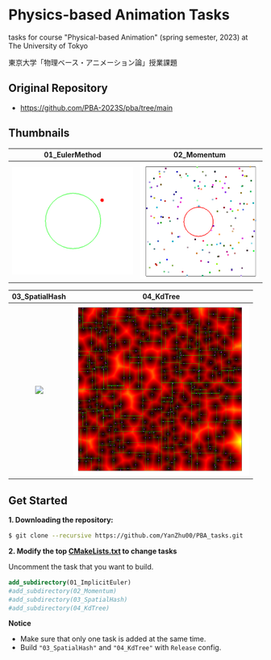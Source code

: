 # Physics-based Animation Tasks

tasks for course "Physical-based Animation" (spring semester, 2023) at The University of Tokyo

東京大学「物理ベース・アニメーション論」授業課題

## Original Repository  
- https://github.com/PBA-2023S/pba/tree/main

## Thumbnails
| 01_EulerMethod | 02_Momentum |
|:-----------------------------:|:------------------------------:|
| <img src="docs/1.gif" width="350px"> | <img src="docs/2.gif" width="350px"> |

| 03_SpatialHash| 04_KdTree |
|:-----------------------------:|:------------------------------:|
| <img src="docs/3.gif" width="350px"> | <img src="docs/4.png" width="350px"> |

## Get Started
**1. Downloading the repository:**
```bash
$ git clone --recursive https://github.com/YanZhu00/PBA_tasks.git
```

**2. Modify the top <ins>CMakeLists.txt</ins> to change tasks** 

Uncomment the task that you want to build.  
```cmake
add_subdirectory(01_ImplicitEuler)
#add_subdirectory(02_Momentum)
#add_subdirectory(03_SpatialHash)
#add_subdirectory(04_KdTree)
```
**Notice**
- Make sure that only one task is added at the same time.
- Build `"03_SpatialHash"` and `"04_KdTree"` with `Release` config.
